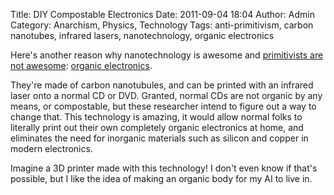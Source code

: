 Title: DIY Compostable Electronics
Date: 2011-09-04 18:04
Author: Admin
Category: Anarchism, Physics, Technology
Tags: anti-primitivism, carbon nanotubes, infrared lasers, nanotechnology, organic electronics

Here's another reason why nanotechnology is awesome and [primitivists
are not awesome][]: [organic electronics][].

They're made of carbon nanotubules, and can be printed with an infrared
laser onto a normal CD or DVD. Granted, normal CDs are not organic by
any means, or compostable, but these researcher intend to figure out a
way to change that. This technology is amazing, it would allow normal
folks to literally print out their own completely organic electronics at
home, and eliminates the need for inorganic materials such as silicon
and copper in modern electronics.

Imagine a 3D printer made with this technology! I don't even know if
that's possible, but I like the idea of making an organic body for my AI
to live in.

  [primitivists are not awesome]: http://www.patternsinthevoid.net/blog/2011/08/primitivists-gtfo/
    "Primitivists: GTFO!"
  [organic electronics]: http://www.physorg.com/news/2011-09-electronic-devices-ordinary-cds-dvds.html
